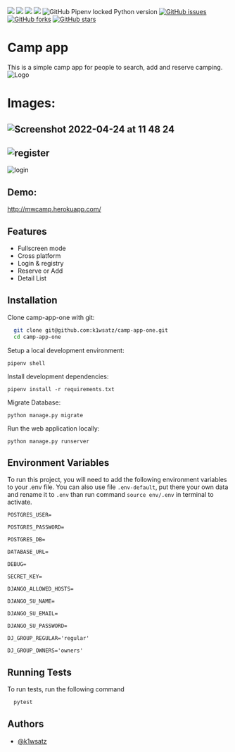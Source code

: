 [![](https://img.shields.io/badge/Python-3776AB?style=for-the-badge&logo=python&logoColor=white)](https://github.com/k1wsatz/charity/issues)
[![](https://img.shields.io/badge/Django-092E20?style=for-the-badge&logo=django&logoColor=white)](https://github.com/k1wsatz/charity/network)
[![](https://img.shields.io/badge/Heroku-430098?style=for-the-badge&logo=heroku&logoColor=white)](https://github.com/k1wsatz/charity/stargazers)
[![](https://img.shields.io/badge/PostgreSQL-316192?style=for-the-badge&logo=postgresql&logoColor=white)](https://github.com/k1wsatz/charity/stargazers)
![GitHub Pipenv locked Python version](https://img.shields.io/github/pipenv/locked/python-version/k1wsatz/camp-app-one)
[![GitHub issues](https://img.shields.io/github/issues/k1wsatz/camp-app-one)](https://github.com/k1wsatz/camp-app-one/issues)
[![GitHub forks](https://img.shields.io/github/forks/k1wsatz/camp-app-one)](https://github.com/k1wsatz/camp-app-one/network)
[![GitHub stars](https://img.shields.io/github/stars/k1wsatz/camp-app-one)](https://github.com/k1wsatz/camp-app-one/stargazers)

# Camp app
This is a simple camp app for people to search, add and reserve camping.
![Logo](https://cdn4.iconfinder.com/data/icons/transportation-190/1000/camper_camper_car_camp_car_campsite_camper_van_bus-512.png)



# Images:
![Screenshot 2022-04-24 at 11 48 24](https://user-images.githubusercontent.com/98759136/164970647-a8b481ea-ac10-47bc-8f7b-bae597e270b4.png)
----------------------------------------------------------------------------------------------------------------------------------------------------------

![register](https://user-images.githubusercontent.com/98759136/164970754-b620678d-02d9-4efd-ad60-822ed49352a3.png)
----------------------------------------------------------------------------------------------------------------------------------------------------------

![login](https://user-images.githubusercontent.com/98759136/164970766-d77db05e-3fde-4cd7-89dc-ef3a438fa4e4.png)


## Demo:
http://mwcamp.herokuapp.com/




## Features


- Fullscreen mode
- Cross platform
- Login & registry
- Reserve or Add
- Detail List



## Installation


Clone camp-app-one with git:

```bash
  git clone git@github.com:k1wsatz/camp-app-one.git
  cd camp-app-one
```

    
Setup a local development environment:

`pipenv shell`

Install development dependencies:

`pipenv install -r requirements.txt`

Migrate Database:

`python manage.py migrate`

Run the web application locally:

`python manage.py runserver`


## Environment Variables

To run this project, you will need to add the following environment variables to your .env file. You can also use file `.env-default`, put there your own data and rename it to `.env` than run command `source env/.env` in terminal to activate.

`POSTGRES_USER=`

`POSTGRES_PASSWORD=`

`POSTGRES_DB=`

`DATABASE_URL=`

`DEBUG=`

`SECRET_KEY=`

`DJANGO_ALLOWED_HOSTS=`

`DJANGO_SU_NAME=`

`DJANGO_SU_EMAIL=`

`DJANGO_SU_PASSWORD=`

`DJ_GROUP_REGULAR='regular'`

`DJ_GROUP_OWNERS='owners'`
## Running Tests

To run tests, run the following command

```bash
  pytest
```


## Authors

- [@k1wsatz](https://www.github.com/k1wsatz)

